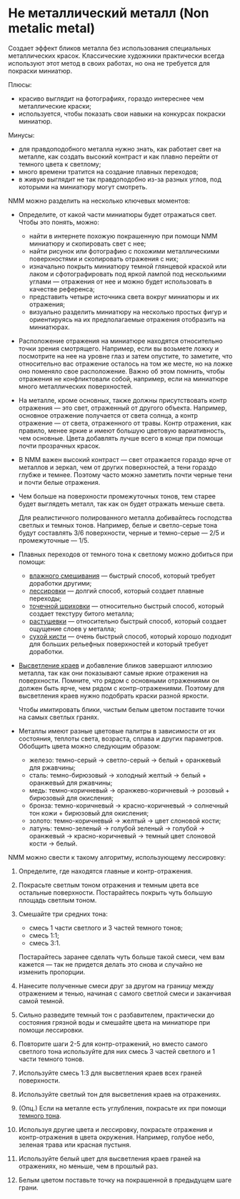 # Не металлический металл (Non metalic metal)

Создает эффект бликов металла без использования специальных металлических красок. Классические художники практически всегда используют этот метод в своих работах, но она не требуется для покраски миниатюр.

Плюсы:

- красиво выглядит на фотографиях, гораздо интереснее чем металлические краски;
- используется, чтобы показать свои навыки на конкурсах покраски миниатюр.

Минусы:

- для правдоподобного металла нужно знать, как работает свет на металле, как создать высокий контраст и как плавно перейти от темного цвета к светлому;
- много времени тратится на создание плавных переходов;
- в живую выглядит не так правдоподобно из-за разных углов, под которыми на миниатюру могут смотреть.

NMM можно разделить на несколько ключевых моментов:

- Определите, от какой части миниатюры будет отражаться свет. Чтобы это понять, можно:
  - найти в интернете похожую покрашенную при помощи NMM миниатюру и скопировать свет с нее;
  - найти рисунок или фотографию с похожими металлическими поверхностями и скопировать отражения с них;
  - изначально покрыть миниатюру темной глянцевой краской или лаком и сфотографировать под яркой лампой под несколькими углами — отражения от нее и можно будет использовать в качестве референса;
  - представить четыре источника света вокруг миниатюры и их отражения;
  - визуально разделить миниатюру на несколько простых фигур и ориентируясь на их предполагаемые отражения отобразить на миниатюрах.
    
- Расположение отражения на миниатюре находятся относительно точки зрения смотрящего. Например, если вы возьмете ложку и посмотрите на нее на уровне глаз и затем опустите, то заметите, что относительно вас отражение осталось на том же месте, но на ложке оно поменяло свое расположение. Важно об этом помнить, чтобы отражения не конфликтовали собой, например, если на миниатюре много металлических поверхностей.
    
- На металле, кроме основных, также должны присутствовать контр отражения — это свет, отраженный от другого объекта. Например, основное отражение получается от света солнца, а контр отражение — от света, отраженного от травы. Контр отражения, как правило, менее яркие и имеют большую цветовую вариативность, чем основные. Цвета добавлять лучше всего в конце при помощи почти прозрачных красок.
- В NMM важен высокий контраст — свет отражается гораздо ярче от металлов и зеркал, чем от других поверхностей, а тени гораздо глубже и темнее. Поэтому часто можно заметить почти черные тени и почти белые отражения.
- Чем больше на поверхности промежуточных тонов, тем старее будет выглядеть металл, так как он будет отражать меньше света.
    
    Для реалистичного полированного металла добивайтесь господства светлых и темных тонов. Например, белые и светло-серые тона будут составлять 3/6 поверхности, черные и темно-серые — 2/5 и промежуточные — 1/5.
    
- Плавных переходов от темного тона к светлому можно добиться при помощи:
    - [влажного смешивания](wet-blending.md) — быстрый способ, который требует доработки другими;
    - [лессировки](glazing.md) — долгий способ, который создает плавные переходы;
    - [точечной шриховки](stippling.md) — относительно быстрый способ, который создает текстуру битого металла;
    - [растушевки](feathering.md) — относительно быстрый способ, который создает ощущение слоев у металла;
    - [сухой кисти](drybrush.md) — очень быстрый способ, который хорошо подходит для больших рельефных поверхностей и который требует доработки.
- [Высветление краев](edge-highlighting.md) и добавление бликов завершают иллюзию металла, так как они показывают самые яркие отражения на поверхности. Помните, что рядом с основными отражениями он должен быть ярче, чем рядом с контр-отражениями. Поэтому для высветления краев нужно подобрать краски разной яркости.
    
    Чтобы имитировать блики, чистым белым цветом поставите точки на самых светлых гранях.
    
- Металлы имеют разные цветовые палитры в зависимости от их состояния, теплоты света, возраста, сплава и других параметров. Обобщить цвета можно следующим образом:
    - железо: темно-серый → светло-серый → белый + оранжевый для ржавчины;
    - сталь: темно-бирюзовый → холодный желтый → белый + оранжевый для ржавчины;
    - медь: темно-коричневый → оранжево-коричневый → розовый + бирюзовый для окисления;
    - бронза: темно-коричневый → красно-коричневый → солнечный тон кожи + бирюзовый для окисления;
    - золото: темно-коричневый → желтый → цвет слоновой кости;
    - латунь: темно-зеленый → голубой зеленый → голубой → оранжевый → красно-коричневый → темный цвет слоновой кости → белый.

NMM можно свести к такому алгоритму, использующему лессировку:

1. Определите, где находятся главные и контр-отражения.
2. Покрасьте светлым тоном отражения и темным цвета все остальные поверхности. Постарайтесь покрыть чуть большую площадь светлым тоном.
3. Смешайте три средних тона:
    - смесь 1 части светлого и 3 частей темного тонов;
    - смесь 1:1;
    - смесь 3:1.
    
    Постарайтесь заранее сделать чуть больше такой смеси, чем вам кажется — так не придется делать это снова и случайно не изменить пропорции.
    
4. Нанесите полученные смеси друг за другом на границу между отражением и тенью, начиная с самого светлой смеси и заканчивая самой темной.
5. Сильно разведите темный тон с разбавителем, практически до состояния грязной воды и смешайте цвета на миниатюре при помощи лессировки.
6. Повторите шаги 2-5 для контр-отражений, но вместо самого светлого тона используйте для них смесь 3 частей светлого и 1 части темного тонов.
7. Используйте смесь 1:3 для высветления краев всех граней поверхности.
8. Используйте светлый тон для высветления краев на отражениях.
9. (Опц.) Если на металле есть углубления, покрасьте их при помощи [темного тона](recess-shading.md).
10. Используя другие цвета и лессировку, покрасьте отражения и контр-отражения в цвета окружения. Например, голубое небо, зеленая трава или красная пустыня.
11. Используйте белый цвет для высветления краев граней на отражениях, но меньше, чем в прошлый раз.
12. Белым цветом поставьте точку на покрашенной в предыдущем шаге грани.